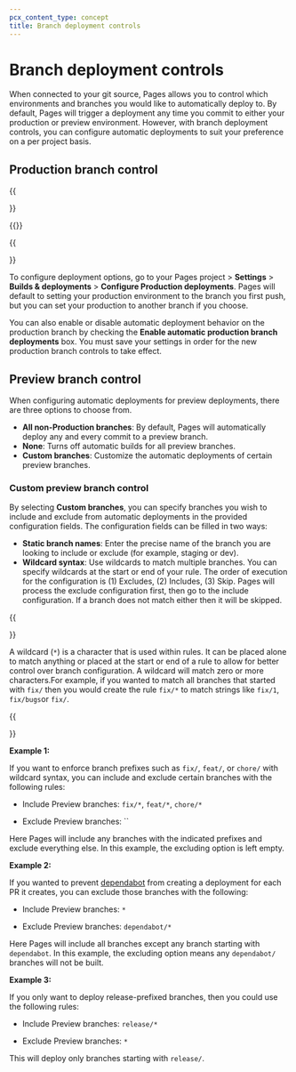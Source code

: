 ```yaml
---
pcx_content_type: concept
title: Branch deployment controls
---
```


# Branch deployment controls

When connected to your git source, Pages allows you to control which environments and branches you would like to automatically deploy to. By default, Pages will trigger a deployment any time you commit to either your production or preview environment. However, with branch deployment controls, you can configure automatic deployments to suit your preference on a per project basis.

## Production branch control

{{<Aside type="warning" header="Direct Upload">}}

{{<render file="_prod-branch-update.md" productFolder="/pages/">}}

{{</Aside>}}

To configure deployment options, go to your Pages project > **Settings** > **Builds & deployments** > **Configure Production deployments**. Pages will default to setting your production environment to the branch you first push, but you can set your production to another branch if you choose.

You can also enable or disable automatic deployment behavior on the production branch by checking the **Enable automatic production branch deployments** box. You must save your settings in order for the new production branch controls to take effect.

## Preview branch control

When configuring automatic deployments for preview deployments, there are three options to choose from.

* **All non-Production branches**: By default, Pages will automatically deploy any and every commit to a preview branch.
* **None**: Turns off automatic builds for all preview branches.
* **Custom branches**: Customize the automatic deployments of certain preview branches.

### Custom preview branch control

By selecting **Custom branches**, you can specify branches you wish to include and exclude from automatic deployments in the provided configuration fields. The configuration fields can be filled in two ways:

* **Static branch names**: Enter the precise name of the branch you are looking to include or exclude (for example, staging or dev).
* **Wildcard syntax**: Use wildcards to match multiple branches. You can specify wildcards at the start or end of your rule. The order of execution for the configuration is (1) Excludes, (2) Includes, (3) Skip. Pages will process the exclude configuration first, then go to the include configuration. If a branch does not match either then it will be skipped.

{{<Aside type="note" header="Wildcard syntax">}}

A wildcard (`*`) is a character that is used within rules. It can be placed alone to match anything or placed at the start or end of a rule to allow for better control over branch configuration. A wildcard will match zero or more characters.For example, if you wanted to match all branches that started with `fix/` then you would create the rule `fix/*` to match strings like `fix/1`, `fix/bugs`or `fix/`.

{{</Aside>}}


**Example 1:**

If you want to enforce branch prefixes such as `fix/`, `feat/`, or `chore/` with wildcard syntax, you can include and exclude certain branches with the following rules:

* Include Preview branches:
`fix/*`, `feat/*`, `chore/*`

* Exclude Preview branches:
``

Here Pages will include any branches with the indicated prefixes and exclude everything else. In this example, the excluding option is left empty.


**Example 2:**

If you wanted to prevent [dependabot](https://github.com/dependabot) from creating a deployment for each PR it creates, you can exclude those branches with the following:

* Include Preview branches:
`*`

* Exclude Preview branches:
`dependabot/*`

Here Pages will include all branches except any branch starting with `dependabot`. In this example, the excluding option means any `dependabot/`  branches will not be built.


**Example 3:**

If you only want to deploy release-prefixed branches, then you could use the following rules:

* Include Preview branches:
`release/*`

* Exclude Preview branches:
`*`

This will deploy only branches starting with `release/`.
